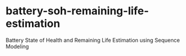 # battery-soh-remaining-life-estimation
Battery State of Health and Remaining Life Estimation using Sequence Modeling
